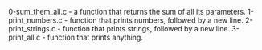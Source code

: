 0-sum_them_all.c - a function that returns the sum of all its parameters.
1-print_numbers.c - function that prints numbers, followed by a new line.
2-print_strings.c - function that prints strings, followed by a new line.
3-print_all.c - function that prints anything.